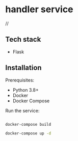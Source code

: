 # handler service

//

## Tech stack

- Flask

## Installation

Prerequisites:

- Python 3.8+
- Docker
- Docker Compose

Run the service:

```bash

docker-compose build

docker-compose up -d

```
